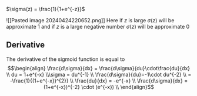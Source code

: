 $\sigma(z) = \frac{1}{1+e^{-z}}$ 

![[Pasted image 20240424220652.png]]
Here if $z$ is large $\sigma(z)$ will be approximate 1
and if $z$ is a large negative number $\sigma(z)$ will be approximate 0

## Derivative
The derivative of the sigmoid function is equal to
$$\begin{align}
\frac{d\sigma}{dx} = \frac{d\sigma}{du}\cdot\frac{du}{dx}
\\ du = 1+e^{-x}
\\\sigma = du^{-1}
\\ \frac{d\sigma}{du}=-1\cdot du^{-2}
\\ = -\frac{1}{(1+e^{-x})^{2}}
\\ \frac{du}{dx} = -e^{-x}
\\ \frac{d\sigma}{dx} = (1+e^{-x})^{-2} \cdot (e^{-x})
\\
\end{align}$$